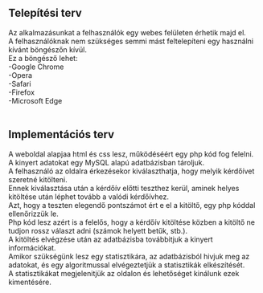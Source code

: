 <h2>Telepítési terv</h2>
Az alkalmazásunkat a felhasználók egy webes felületen érhetik majd el.</br>
A felhasználóknak nem szükséges semmi mást feltelepíteni egy használni kívánt böngészőn kívül.</br>
Ez a böngésző lehet:</br>
-Google Chrome</br>
-Opera</br>
-Safari</br>
-Firefox</br>
-Microsoft Edge</br>
</br>

<h2>Implementációs terv</h2>

A weboldal alapjaa html és css lesz, működéséért egy php kód fog felelni.</br>
A kinyert adatokat egy MySQL alapú adatbázisban tároljuk.</br>
A felhasználó az oldalra érkezésekor kiválaszthatja, hogy melyik kérdőívet szeretné kitölteni.</br>
Ennek kiválasztása után a kérdőív előtti teszthez kerül, aminek helyes kitöltése után léphet tovább a valódi kérdőívhez.</br>
Azt, hogy a teszten elegendő pontszámot ért e el a kitöltő, egy php kóddal ellenőrizzük le.</br>
Php kód lesz azért is a felelős, hogy a kérdőív kitöltése közben a kitöltő ne tudjon rossz választ adni (számok helyett betűk, stb.).</br>
A kitöltés elvégzése után az adatbázisba továbbitjuk a kinyert információkat.</br>
Amikor szükségünk lesz egy statisztikára, az adatbázisból hivjuk meg az adatokat, és egy algoritmussal elvégeztetjük a statisztikák elkészítését.</br>
A statisztikákat megjelenitjük az oldalon és lehetőséget kinálunk ezek kimentésére.</br> 